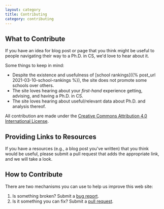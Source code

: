 ```yaml
---
layout: category
title: Contributing
category: contributing
---
```


## What to Contribute

If you have an idea for blog post or page that you think might be useful to
people navigating their way to a Ph.D. in CS, we'd love to hear about it.

Some things to keep in mind:

* Despite the existence and usefulness of [school rankings]({% post_url 2021-03-10-school-rankings %}), the site does not promote some schools over others.
* The site loves hearing about your _first-hand_ experience getting, advising, and having a Ph.D. in CS.
* The site loves hearing about useful/relevant data about Ph.D. and analysis thereof.

All contribution are made under the <a rel="license" href="http://creativecommons.org/licenses/by/4.0/">Creative Commons Attribution 4.0 International License</a>.

## Providing Links to Resources

If you have a resources (e.g., a blog post you've written) that you think would
be useful, please submit a pull request that adds the appropriate link, and we
will take a look.

## How to Contribute

There are two mechanisms you can use to help us improve this web site:

1.  Is something broken?  Submit a [bug report](https://github.com/mycsphd/mycsphd.github.io/issues).
2.  Is it something you can fix?  Submit a [pull request](https://github.com/mycsphd/mycsphd.github.io/pulls).
